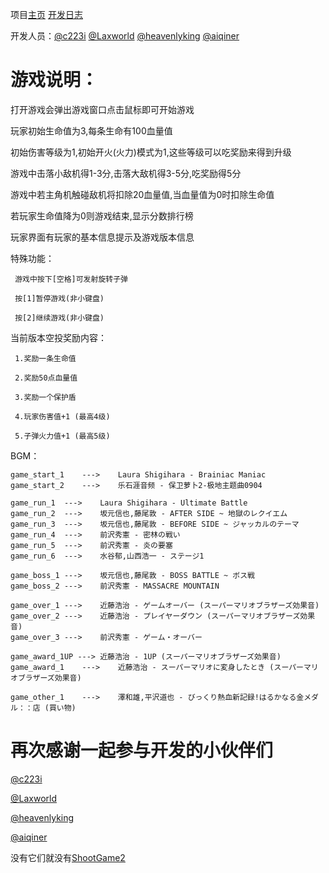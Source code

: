项目[主页](https://c223i.github.io/ShootGame2/) [开发日志](https://github.com/c223i/ShootGame2/blob/master/Release_Notes.md)

开发人员：[@c223i](https://github.com/c223i) [@Laxworld](https://github.com/Laxworld) [@heavenlyking](https://github.com/heavenlyking) [@aiqiner](https://github.com/aiqiner)

# 游戏说明：

打开游戏会弹出游戏窗口点击鼠标即可开始游戏

玩家初始生命值为3,每条生命有100血量值

初始伤害等级为1,初始开火(火力)模式为1,这些等级可以吃奖励来得到升级

游戏中击落小敌机得1-3分,击落大敌机得3-5分,吃奖励得5分

游戏中若主角机触碰敌机将扣除20血量值,当血量值为0时扣除生命值

若玩家生命值降为0则游戏结束,显示分数排行榜

玩家界面有玩家的基本信息提示及游戏版本信息

特殊功能：

     游戏中按下[空格]可发射旋转子弹
     
     按[1]暂停游戏(非小键盘)
     
     按[2]继续游戏(非小键盘)

当前版本空投奖励内容：

     1.奖励一条生命值

     2.奖励50点血量值

     3.奖励一个保护盾

     4.玩家伤害值+1 (最高4级)

     5.子弹火力值+1 (最高5级)

BGM：

	game_start_1	--->	Laura Shigihara - Brainiac Maniac
	game_start_2	--->	乐石涯音频 - 保卫萝卜2-极地主题曲0904

	game_run_1	--->	Laura Shigihara - Ultimate Battle
	game_run_2	--->	坂元信也,藤尾敦 - AFTER SIDE ~ 地獄のレクイエム
	game_run_3	--->	坂元信也,藤尾敦 - BEFORE SIDE ~ ジャッカルのテーマ
	game_run_4	--->	前沢秀憲 - 密林の戦い
	game_run_5	--->	前沢秀憲 - 炎の要塞
	game_run_6	--->	水谷郁,山西浩一 - ステージ1

	game_boss_1	--->	坂元信也,藤尾敦 - BOSS BATTLE ~ ボス戦
	game_boss_2	--->	前沢秀憲 - MASSACRE MOUNTAIN

	game_over_1	--->	近藤浩治 - ゲームオーバー (スーパーマリオブラザーズ効果音)
	game_over_2	--->	近藤浩治 - プレイヤーダウン (スーパーマリオブラザーズ効果音)
	game_over_3	--->	前沢秀憲 - ゲーム・オーバー

	game_award_1UP --->	近藤浩治 - 1UP (スーパーマリオブラザーズ効果音)
	game_award_1	--->	近藤浩治 - スーパーマリオに変身したとき (スーパーマリオブラザーズ効果音)

	game_other_1	--->	澤和雄,平沢道也 - びっくり熱血新記録!はるかなる金メダル：：店 (買い物)



# 再次感谢一起参与开发的小伙伴们

[@c223i](https://github.com/c223i)

[@Laxworld](https://github.com/Laxworld)

[@heavenlyking](https://github.com/heavenlyking)

[@aiqiner](https://github.com/aiqiner)

没有它们就没有[ShootGame2](https://c223i.github.io/ShootGame2/)